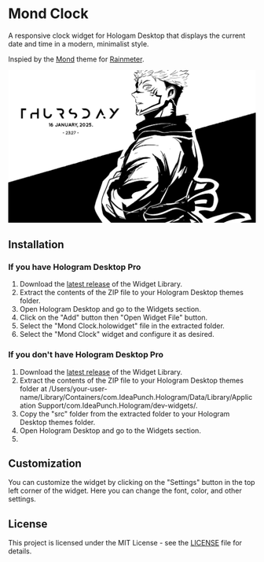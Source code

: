 
# Mond Clock

A responsive clock widget for Hologam Desktop that displays the current date and time in a modern, minimalist style.

Inspied by the [Mond](https://www.mond.com/) theme for [Rainmeter](https://www.rainmeter.net/).

![Screenshot](screenshot.png)

## Installation

### If you have Hologram Desktop Pro
1. Download the [latest release](https://github.com/7hr4iz3/Mond/releases/latest) of the Widget Library.
2. Extract the contents of the ZIP file to your Hologram Desktop themes folder.
3. Open Hologram Desktop and go to the Widgets section.
4. Click on the "Add" button then "Open Widget File" button.
5. Select the "Mond Clock.holowidget" file in the extracted folder.
8. Select the "Mond Clock" widget and configure it as desired.

### If you don't have Hologram Desktop Pro
1. Download the [latest release](https://github.com/7hr4iz3/Mond/releases/latest) of the Widget Library.
2. Extract the contents of the ZIP file to your Hologram Desktop themes folder at /Users/your-user-name/Library/Containers/com.IdeaPunch.Hologram/Data/Library/Application Support/com.IdeaPunch.Hologram/dev-widgets/.
3. Copy the "src" folder from the extracted folder to your Hologram Desktop themes folder.
4. Open Hologram Desktop and go to the Widgets section.
5.

## Customization

You can customize the widget by clicking on the "Settings" button in the top left corner of the widget. Here you can change the font, color, and other settings.

## License

This project is licensed under the MIT License - see the [LICENSE](LICENSE) file for details.
